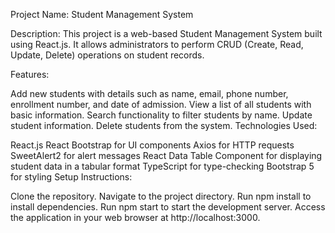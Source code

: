 Project Name: Student Management System

Description:
This project is a web-based Student Management System built using React.js. It allows administrators to perform CRUD (Create, Read, Update, Delete) operations on student records.

Features:

Add new students with details such as name, email, phone number, enrollment number, and date of admission.
View a list of all students with basic information.
Search functionality to filter students by name.
Update student information.
Delete students from the system.
Technologies Used:

React.js
React Bootstrap for UI components
Axios for HTTP requests
SweetAlert2 for alert messages
React Data Table Component for displaying student data in a tabular format
TypeScript for type-checking
Bootstrap 5 for styling
Setup Instructions:

Clone the repository.
Navigate to the project directory.
Run npm install to install dependencies.
Run npm start to start the development server.
Access the application in your web browser at http://localhost:3000.
